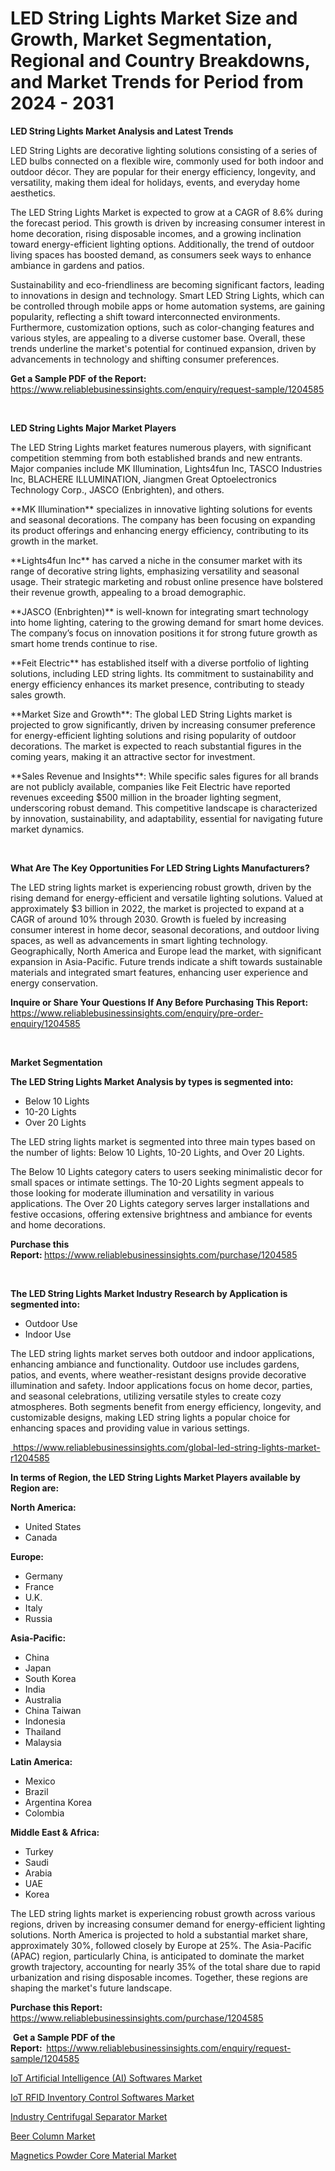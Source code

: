 <p><h1>LED String Lights Market Size and Growth, Market Segmentation, Regional and Country Breakdowns, and Market Trends for Period from 2024 -  2031</h1></p><p><strong>LED String Lights Market Analysis and Latest Trends</strong></p>
<p><p>LED String Lights are decorative lighting solutions consisting of a series of LED bulbs connected on a flexible wire, commonly used for both indoor and outdoor décor. They are popular for their energy efficiency, longevity, and versatility, making them ideal for holidays, events, and everyday home aesthetics.</p><p>The LED String Lights Market is expected to grow at a CAGR of 8.6% during the forecast period. This growth is driven by increasing consumer interest in home decoration, rising disposable incomes, and a growing inclination toward energy-efficient lighting options. Additionally, the trend of outdoor living spaces has boosted demand, as consumers seek ways to enhance ambiance in gardens and patios. </p><p>Sustainability and eco-friendliness are becoming significant factors, leading to innovations in design and technology. Smart LED String Lights, which can be controlled through mobile apps or home automation systems, are gaining popularity, reflecting a shift toward interconnected environments. Furthermore, customization options, such as color-changing features and various styles, are appealing to a diverse customer base. Overall, these trends underline the market's potential for continued expansion, driven by advancements in technology and shifting consumer preferences.</p></p>
<p><strong>Get a Sample PDF of the Report:&nbsp;</strong> <a href="https://www.reliablebusinessinsights.com/enquiry/request-sample/1204585?utm_campaign=57&utm_medium=2&utm_source=Github&utm_content=ia&utm_term=16102024&utm_id=led-string-lights">https://www.reliablebusinessinsights.com/enquiry/request-sample/1204585</a></p>
<p>&nbsp;</p>
<p><strong>LED String Lights Major Market Players</strong></p>
<p><p>The LED String Lights market features numerous players, with significant competition stemming from both established brands and new entrants. Major companies include MK Illumination, Lights4fun Inc, TASCO Industries Inc, BLACHERE ILLUMINATION, Jiangmen Great Optoelectronics Technology Corp., JASCO (Enbrighten), and others.</p><p>**MK Illumination** specializes in innovative lighting solutions for events and seasonal decorations. The company has been focusing on expanding its product offerings and enhancing energy efficiency, contributing to its growth in the market. </p><p>**Lights4fun Inc** has carved a niche in the consumer market with its range of decorative string lights, emphasizing versatility and seasonal usage. Their strategic marketing and robust online presence have bolstered their revenue growth, appealing to a broad demographic.</p><p>**JASCO (Enbrighten)** is well-known for integrating smart technology into home lighting, catering to the growing demand for smart home devices. The company’s focus on innovation positions it for strong future growth as smart home trends continue to rise.</p><p>**Feit Electric** has established itself with a diverse portfolio of lighting solutions, including LED string lights. Its commitment to sustainability and energy efficiency enhances its market presence, contributing to steady sales growth.</p><p>**Market Size and Growth**: The global LED String Lights market is projected to grow significantly, driven by increasing consumer preference for energy-efficient lighting solutions and rising popularity of outdoor decorations. The market is expected to reach substantial figures in the coming years, making it an attractive sector for investment.</p><p>**Sales Revenue and Insights**: While specific sales figures for all brands are not publicly available, companies like Feit Electric have reported revenues exceeding $500 million in the broader lighting segment, underscoring robust demand. This competitive landscape is characterized by innovation, sustainability, and adaptability, essential for navigating future market dynamics.</p></p>
<p>&nbsp;</p>
<p><strong>What Are The Key Opportunities For LED String Lights Manufacturers?</strong></p>
<p><p>The LED string lights market is experiencing robust growth, driven by the rising demand for energy-efficient and versatile lighting solutions. Valued at approximately $3 billion in 2022, the market is projected to expand at a CAGR of around 10% through 2030. Growth is fueled by increasing consumer interest in home decor, seasonal decorations, and outdoor living spaces, as well as advancements in smart lighting technology. Geographically, North America and Europe lead the market, with significant expansion in Asia-Pacific. Future trends indicate a shift towards sustainable materials and integrated smart features, enhancing user experience and energy conservation.</p></p>
<p><strong>Inquire or Share Your Questions If Any Before Purchasing This Report:</strong> <a href="https://www.reliablebusinessinsights.com/enquiry/pre-order-enquiry/1204585?utm_campaign=57&utm_medium=2&utm_source=Github&utm_content=ia&utm_term=16102024&utm_id=led-string-lights">https://www.reliablebusinessinsights.com/enquiry/pre-order-enquiry/1204585</a></p>
<p>&nbsp;</p>
<p><strong>Market Segmentation</strong></p>
<p><strong>The LED String Lights Market Analysis by types is segmented into:</strong></p>
<p><ul><li>Below 10 Lights</li><li>10-20 Lights</li><li>Over 20 Lights</li></ul></p>
<p><p>The LED string lights market is segmented into three main types based on the number of lights: Below 10 Lights, 10-20 Lights, and Over 20 Lights. </p><p>The Below 10 Lights category caters to users seeking minimalistic decor for small spaces or intimate settings. The 10-20 Lights segment appeals to those looking for moderate illumination and versatility in various applications. The Over 20 Lights category serves larger installations and festive occasions, offering extensive brightness and ambiance for events and home decorations.</p></p>
<p><strong>Purchase this Report:&nbsp;</strong><a href="https://www.reliablebusinessinsights.com/purchase/1204585?utm_campaign=57&utm_medium=2&utm_source=Github&utm_content=ia&utm_term=16102024&utm_id=led-string-lights">https://www.reliablebusinessinsights.com/purchase/1204585</a></p>
<p>&nbsp;</p>
<p><strong>The LED String Lights Market Industry Research by Application is segmented into:</strong></p>
<p><ul><li>Outdoor Use</li><li>Indoor Use</li></ul></p>
<p><p>The LED string lights market serves both outdoor and indoor applications, enhancing ambiance and functionality. Outdoor use includes gardens, patios, and events, where weather-resistant designs provide decorative illumination and safety. Indoor applications focus on home decor, parties, and seasonal celebrations, utilizing versatile styles to create cozy atmospheres. Both segments benefit from energy efficiency, longevity, and customizable designs, making LED string lights a popular choice for enhancing spaces and providing value in various settings.</p></p>
<p><a href="https://www.reliablebusinessinsights.com/global-led-string-lights-market-r1204585?utm_campaign=57&utm_medium=2&utm_source=Github&utm_content=ia&utm_term=16102024&utm_id=led-string-lights">&nbsp;https://www.reliablebusinessinsights.com/global-led-string-lights-market-r1204585</a></p>
<p><strong>In terms of Region, the LED String Lights Market Players available by Region are:</strong></p>
<p>
    <p> <strong> North America: </strong>
        <ul>
            <li>United States</li>
            <li>Canada</li>
        </ul>
        </p> 
    <p> <strong> Europe: </strong>
        <ul>
            <li>Germany</li>
            <li>France</li>
            <li>U.K.</li>
            <li>Italy</li>
            <li>Russia</li>
        </ul>
        </p> 
    <p> <strong> Asia-Pacific: </strong>
        <ul>
            <li>China</li>
            <li>Japan</li>
            <li>South Korea</li>
            <li>India</li>
            <li>Australia</li>
            <li>China Taiwan</li>
            <li>Indonesia</li>
            <li>Thailand</li>
            <li>Malaysia</li>
        </ul>
        </p> 
    <p> <strong> Latin America: </strong>
        <ul>
            <li>Mexico</li>
            <li>Brazil</li>
            <li>Argentina Korea</li>
            <li>Colombia</li>
        </ul>
        </p> 
    <p> <strong> Middle East & Africa: </strong>
        <ul>
            <li>Turkey</li>
            <li>Saudi</li>
            <li>Arabia</li>
            <li>UAE</li>
            <li>Korea</li>
        </ul>
    </p>
    </p>
<p><p>The LED string lights market is experiencing robust growth across various regions, driven by increasing consumer demand for energy-efficient lighting solutions. North America is projected to hold a substantial market share, approximately 30%, followed closely by Europe at 25%. The Asia-Pacific (APAC) region, particularly China, is anticipated to dominate the market growth trajectory, accounting for nearly 35% of the total share due to rapid urbanization and rising disposable incomes. Together, these regions are shaping the market's future landscape.</p></p>
<p><strong>Purchase this Report: </strong><a href="https://www.reliablebusinessinsights.com/purchase/1204585?utm_campaign=57&utm_medium=2&utm_source=Github&utm_content=ia&utm_term=16102024&utm_id=led-string-lights">https://www.reliablebusinessinsights.com/purchase/1204585</a></p>
<p>&nbsp;<strong>Get a Sample PDF of the Report:&nbsp;&nbsp;</strong><a href="https://www.reliablebusinessinsights.com/enquiry/request-sample/1204585?utm_campaign=57&utm_medium=2&utm_source=Github&utm_content=ia&utm_term=16102024&utm_id=led-string-lights">https://www.reliablebusinessinsights.com/enquiry/request-sample/1204585</a></p>
<p><strong></strong></p>
<p><p><a href="https://www.linkedin.com/pulse/iot-artificial-intelligence-ai-softwares-market-outlook-dr3ve?trk=public_post_embed_feed-article-content&utm_campaign=57&utm_medium=2&utm_source=Github&utm_content=ia&utm_term=16102024&utm_id=led-string-lights">IoT Artificial Intelligence (AI) Softwares Market</a></p><p><a href="https://www.linkedin.com/pulse/iot-rfid-inventory-control-softwares-market-size-share-pqeve?trk=public_post_embed_feed-article-content&utm_campaign=57&utm_medium=2&utm_source=Github&utm_content=ia&utm_term=16102024&utm_id=led-string-lights">IoT RFID Inventory Control Softwares Market</a></p><p><a href="https://github.com/haydee0czminge/Market-Research-Report-List-1/blob/main/industry-centrifugal-separator-market.md?utm_campaign=57&utm_medium=2&utm_source=Github&utm_content=ia&utm_term=16102024&utm_id=led-string-lights">Industry Centrifugal Separator Market</a></p><p><a href="https://issuu.com/reportprime-2/docs/beer-column-market-size-2030.pptx_5bf193281fe200?utm_campaign=57&utm_medium=2&utm_source=Github&utm_content=ia&utm_term=16102024&utm_id=led-string-lights">Beer Column Market</a></p><p><a href="https://github.com/malandranz3ggo/Market-Research-Report-List-1/blob/main/magnetics-powder-core-material-market.md?utm_campaign=57&utm_medium=2&utm_source=Github&utm_content=ia&utm_term=16102024&utm_id=led-string-lights">Magnetics Powder Core Material Market</a></p></p>